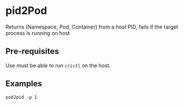 # pid2Pod

Returns (Namespace, Pod, Container) from a host PID, fails if the target process is running on host

## Pre-requisites

Use must be able to run `crictl` on the host.

## Examples

```shell
pod2pid -p 1
```
